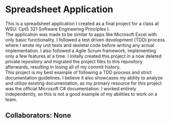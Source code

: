 # Spreadsheet Application<br>
This is a spreadsheet application I created as a final project for a class at WSU: CptS 321 Software Engineering Principles I.  
The application was made to be similar to apps like Microsoft Excel with only basic functionality. I followed a test driven development (TDD) process where I wrote my unit tests and skeletal code before writing any actual implementation. I also followed a Agile Scrum framework, implementing only a few features at a time. I initally created this project in a now deleted private repository and migrated the project files to this repository afterwards, resulting in losing all of my commit history.  
This project is my best example of following a TDD process and strict documentation guidelines. I believe it also showcases my ability to analyze and utilize existing documentation, as my primary resource for this project was the official Microsoft C# documentation. I worked entirely independently, so this is not a good example of my abilities to work on a team.  
## Collaborators: None
